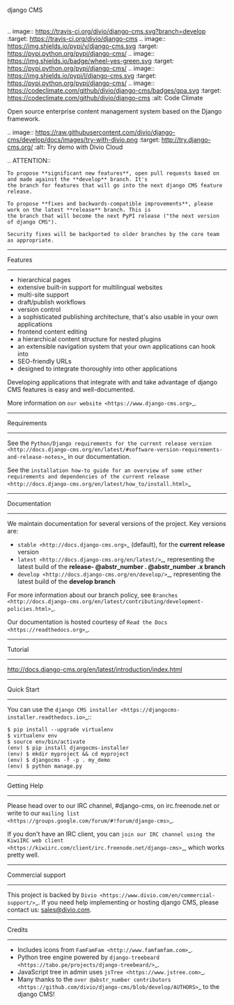 ###### #

django CMS

###### #

.. image:: https://travis-ci.org/divio/django-cms.svg?branch=develop :target: https://travis-ci.org/divio/django-cms .. image:: https://img.shields.io/pypi/v/django-cms.svg :target: https://pypi.python.org/pypi/django-cms/ .. image:: https://img.shields.io/badge/wheel-yes-green.svg :target: https://pypi.python.org/pypi/django-cms/ .. image:: https://img.shields.io/pypi/l/django-cms.svg :target: https://pypi.python.org/pypi/django-cms/ .. image:: https://codeclimate.com/github/divio/django-cms/badges/gpa.svg :target: https://codeclimate.com/github/divio/django-cms :alt: Code Climate

Open source enterprise content management system based on the Django framework.

.. image:: https://raw.githubusercontent.com/divio/django-cms/develop/docs/images/try-with-divio.png :target: http://try.django-cms.org/ :alt: Try demo with Divio Cloud

.. ATTENTION::
    
    
    To propose **significant new features**, open pull requests based on and made against the **develop** branch. It's
    the branch for features that will go into the next django CMS feature release.
    
    To propose **fixes and backwards-compatible improvements**, please work on the latest **release** branch. This is
    the branch that will become the next PyPI release ("the next version of django CMS").
    
    Security fixes will be backported to older branches by the core team as appropriate.
    

* * *

Features

* * *

  * hierarchical pages
  * extensive built-in support for multilingual websites
  * multi-site support
  * draft/publish workflows
  * version control
  * a sophisticated publishing architecture, that's also usable in your own applications
  * frontend content editing
  * a hierarchical content structure for nested plugins
  * an extensible navigation system that your own applications can hook into
  * SEO-friendly URLs
  * designed to integrate thoroughly into other applications



Developing applications that integrate with and take advantage of django CMS features is easy and well-documented.

More information on `our website <https://www.django-cms.org>`_.

* * *

Requirements

* * *

See the `Python/Django requirements for the current release version <http://docs.django-cms.org/en/latest/#software-version-requirements-and-release-notes>`_ in our documentation.

See the `installation how-to guide for an overview of some other requirements and dependencies of the current release <http://docs.django-cms.org/en/latest/how_to/install.html>`_

* * *

Documentation

* * *

We maintain documentation for several versions of the project. Key versions are:

  * `stable <http://docs.django-cms.org>`_ (default), for the **current release** version
  * `latest <http://docs.django-cms.org/en/latest/>`_, representing the latest build of the **release- @abstr_number . @abstr_number .x branch**
  * `develop <http://docs.django-cms.org/en/develop/>`_, representing the latest build of the **develop branch**



For more information about our branch policy, see `Branches <http://docs.django-cms.org/en/latest/contributing/development-policies.html>`_.

Our documentation is hosted courtesy of `Read the Docs <https://readthedocs.org>`_.

* * *

Tutorial

* * *

http://docs.django-cms.org/en/latest/introduction/index.html

* * *

Quick Start

* * *

You can use the `django CMS installer <https://djangocms-installer.readthedocs.io>`_::
    
    
    $ pip install --upgrade virtualenv
    $ virtualenv env
    $ source env/bin/activate
    (env) $ pip install djangocms-installer
    (env) $ mkdir myproject && cd myproject
    (env) $ djangocms -f -p . my_demo
    (env) $ python manage.py
    

* * *

Getting Help

* * *

Please head over to our IRC channel, #django-cms, on irc.freenode.net or write to our `mailing list <https://groups.google.com/forum/#!forum/django-cms>`_.

If you don't have an IRC client, you can `join our IRC channel using the KiwiIRC web client <https://kiwiirc.com/client/irc.freenode.net/django-cms>`_, which works pretty well.

* * *

Commercial support

* * *

This project is backed by `Divio <https://www.divio.com/en/commercial-support/>`_. If you need help implementing or hosting django CMS, please contact us: sales@divio.com.

* * *

Credits

* * *

  * Includes icons from `FamFamFam <http://www.famfamfam.com>`_.
  * Python tree engine powered by `django-treebeard <https://tabo.pe/projects/django-treebeard/>`_.
  * JavaScript tree in admin uses `jsTree <https://www.jstree.com>`_.
  * Many thanks to the `over @abstr_number contributors <https://github.com/divio/django-cms/blob/develop/AUTHORS>`_ to the django CMS!


